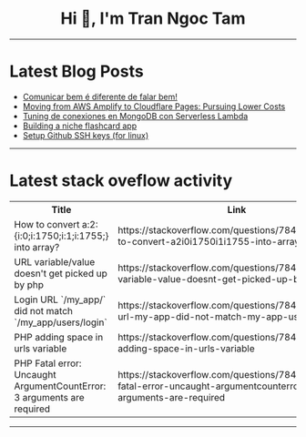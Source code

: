 <h1 align="center">Hi 👋, I'm Tran Ngoc Tam</h1>

---

# Latest Blog Posts 
<!-- BLOG-POST-LIST:START -->
- [Comunicar bem é diferente de falar bem!](https://dev.to/nicolasdesouza/comunicar-bem-e-diferente-de-falar-bem-44kb)
- [Moving from AWS Amplify to Cloudflare Pages: Pursuing Lower Costs](https://dev.to/logarithmicspirals/moving-from-aws-amplify-to-cloudflare-pages-pursuing-lower-costs-4a24)
- [Tuning de conexiones en MongoDB con Serverless Lambda](https://dev.to/nachosource/tuning-de-conexiones-en-mongodb-con-serverless-lambda-3f50)
- [Building a niche flashcard app](https://dev.to/xz3dev/building-a-niche-flashcard-app-16d6)
- [Setup Github SSH keys &lpar;for linux&rpar;](https://dev.to/aditya8raj/setup-github-ssh-keys-for-linux-1hib)
<!-- BLOG-POST-LIST:END -->

---

# Latest stack oveflow activity
<table>
  <tr><th>Title</th><th>Link</th></tr>
  <!-- STACKOVERFLOW:START --><tr><td>How to convert a:2:{i:0;i:1750;i:1;i:1755;} into array?</td><td>https://stackoverflow.com/questions/78459691/how-to-convert-a2i0i1750i1i1755-into-array</td></tr><tr><td>URL variable/value doesn&#39;t get picked up by php</td><td>https://stackoverflow.com/questions/78459678/url-variable-value-doesnt-get-picked-up-by-php</td></tr><tr><td>Login URL `/my_app/` did not match `/my_app/users/login`</td><td>https://stackoverflow.com/questions/78459618/login-url-my-app-did-not-match-my-app-users-login</td></tr><tr><td>PHP adding space in urls variable</td><td>https://stackoverflow.com/questions/78459592/php-adding-space-in-urls-variable</td></tr><tr><td>PHP Fatal error: Uncaught ArgumentCountError: 3 arguments are required</td><td>https://stackoverflow.com/questions/78459578/php-fatal-error-uncaught-argumentcounterror-3-arguments-are-required</td></tr><!-- STACKOVERFLOW:END -->
</table>

---


